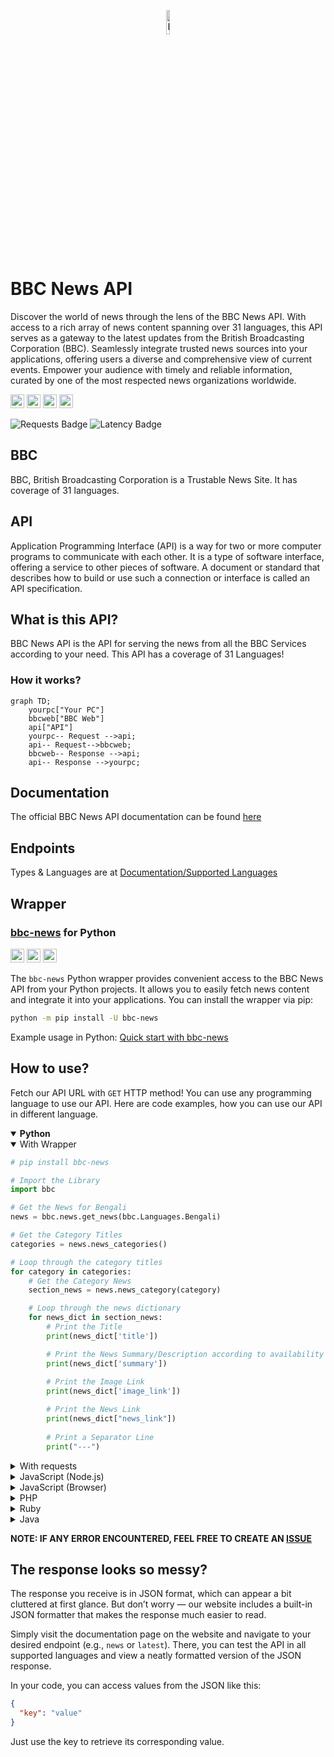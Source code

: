 <p align="center">
    <a href="https://bbc-news-api.vercel.app"><picture><source media="(prefers-color-scheme: dark)" srcset="https://raw.githubusercontent.com/Sayad-Uddin-Tahsin/BBC-News-API/main/Assets/Dark%20Logo.png"><img alt="Logo" src="https://raw.githubusercontent.com/Sayad-Uddin-Tahsin/BBC-News-API/main/Assets/Light%20Logo.png" width=10%></picture></a>
</p>

# BBC News API
Discover the world of news through the lens of the BBC News API. With access to a rich array of news content spanning over 31 languages, this API serves as a gateway to the latest updates from the British Broadcasting Corporation (BBC). Seamlessly integrate trusted news sources into your applications, offering users a diverse and comprehensive view of current events. Empower your audience with timely and reliable information, curated by one of the most respected news organizations worldwide.

<a href="https://bbc-news-api.vercel.app"><img src="https://img.shields.io/website?url=https%3A%2F%2Fbbc-news-api.vercel.app%2Fping&up_message=Online&down_message=Offline&label=API" height=22></a>
<a href="https://bbc-news-api.vercel.app"><img src="https://img.shields.io/badge/dynamic/json?url=https%3A%2F%2Fbbc-news-api.vercel.app%2Fnews%3Flang%3Dbengali&query=%24%5B'elapsed%20time'%5D&label=Latency" height=22></a>
<a href="https://bbc-news-api.vercel.app"><img src="https://img.shields.io/github/license/Sayad-Uddin-Tahsin/BBC-News-API" height=22></a>
<a href="https://bbc-news-api.vercel.app"><img src="https://img.shields.io/badge/Supported%20Language-31-deepgreen" height=22></a>

<picture><source media="(prefers-color-scheme: dark)" srcset="https://web-badge-psi.vercel.app/visit-badge?theme=dark"><img alt="Requests Badge" src="https://web-badge-psi.vercel.app/visit-badge?theme=light"></picture>
<picture><source media="(prefers-color-scheme: dark)" srcset="https://web-badge-psi.vercel.app/latency-badge?theme=dark"><img alt="Latency Badge" src="https://web-badge-psi.vercel.app/latency-badge?theme=light"></picture>

## BBC
BBC, British Broadcasting Corporation is a Trustable News Site. It has coverage of 31 languages. 

## API
Application Programming Interface (API) is a way for two or more computer programs to communicate with each other. It is a type of software interface, offering a service to other pieces of software. A document or standard that describes how to build or use such a connection or interface is called an API specification.

## What is this API?
BBC News API is the API for serving the news from all the BBC Services according to your need. This API has a coverage of 31 Languages!

### How it works?
```mermaid
graph TD;
    yourpc["Your PC"]
    bbcweb["BBC Web"]
    api["API"]
    yourpc-- Request -->api;
    api-- Request-->bbcweb;
    bbcweb-- Response -->api;
    api-- Response -->yourpc;
```

## Documentation
The official BBC News API documentation can be found [here](http://bbc-news-api.vercel.app/documentation)

## Endpoints
Types & Languages are at [Documentation/Supported Languages](http://bbc-news-api.vercel.app/documentation#languages)

## Wrapper
### [bbc-news](https://pypi.org/project/bbc-news) for Python

<a href="https://pypi.org/project/bbc-news"><img src="https://img.shields.io/pypi/status/bbc-news?label=Status&logo=pypi&logoColor=ffffff" height=22></a>
<a href="https://pypi.org/project/bbc-news"><img src="https://img.shields.io/pypi/v/bbc-news?label=PyPI Version&logo=pypi&logoColor=ffffff" height=22></a>
<a href="https://python.org"><img src="https://img.shields.io/pypi/pyversions/bbc-news?label=Python&logo=python&logoColor=ffdd54" height=22></a>

The `bbc-news` Python wrapper provides convenient access to the BBC News API from your Python projects. It allows you to easily fetch news content and integrate it into your applications. You can install the wrapper via pip:

```sh
python -m pip install -U bbc-news
```
Example usage in Python: [Quick start with bbc-news](https://github.com/Sayad-Uddin-Tahsin/BBC-News-API/blob/main/bbc/README.md#quick-start)

## How to use?
Fetch our API URL with `GET` HTTP method! You can use any programming language to use our API. Here are code examples, how you can use our API in different language.

<!-- Python -->
<details open>
<summary><b>Python</b></summary>


<details open>
<summary>With Wrapper</summary>

```python
# pip install bbc-news

# Import the Library
import bbc

# Get the News for Bengali
news = bbc.news.get_news(bbc.Languages.Bengali)

# Get the Category Titles
categories = news.news_categories()

# Loop through the category titles
for category in categories:
    # Get the Category News
    section_news = news.news_category(category)

    # Loop through the news dictionary
    for news_dict in section_news:
        # Print the Title
        print(news_dict['title'])

        # Print the News Summary/Description according to availability  (Returns None if unavailable)
        print(news_dict['summary'])
        
        # Print the Image Link
        print(news_dict['image_link'])

        # Print the News Link
        print(news_dict["news_link"])
                
        # Print a Separator Line
        print("---")

```

</details>


<details>
<summary>With requests</summary>

```py
# pip install requests
import requests

response = requests.get("https://bbc-news-api.vercel.app/news?lang=bengali").json()
print(response)
```

</details>
</details>

<!-- JavaScript (Node.js) -->
<details>

<summary>JavaScript (Node.js)</summary>

```js
const axios = require('axios');

axios.get('https://bbc-news-api.vercel.app/news?lang=chinese')
  .then(response => {
    console.log(response.data);
  })
  .catch(error => {
    console.log(error);
  });
```
    
</details>

<!-- JavaScript (Browser) -->
<details>

<summary>JavaScript (Browser)</summary>

```py
fetch('https://bbc-news-api.vercel.app/news?lang=turkish')
  .then(response => response.json())
  .then(data => console.log(data))
  .catch(error => console.log(error));
```
    
</details>

<!-- PHP -->
<details>

<summary>PHP</summary>

```php
$response = file_get_contents('https://bbc-news-api.vercel.app/news?lang=spanish');
$data = json_decode($response);
print_r($data);
```
    
</details>

<!-- Ruby -->
<details>

<summary>Ruby</summary>

```ruby
require 'net/http'
require 'json'

uri = URI('https://bbc-news-api.vercel.app/news?lang=portuguese')
response = Net::HTTP.get(uri)
data = JSON.parse(response)
puts data
```
    
</details>

<!-- Java -->
<details>

<summary>Java</summary>

```java
import java.net.HttpURLConnection;
import java.net.URL;
import java.util.Scanner;

public class Main {
    public static void main(String[] args) {
        try {
            URL url = new URL("https://bbc-news-api.vercel.app/news?lang=russian");
            HttpURLConnection conn = (HttpURLConnection) url.openConnection();
            conn.setRequestMethod("GET");
            conn.connect();
            int responseCode = conn.getResponseCode();
            if (responseCode == 200) {
                Scanner scanner = new Scanner(url.openStream());
                String responseBody = scanner.useDelimiter("\\A").next();
                scanner.close();
                System.out.println(responseBody);
            }
        } catch (Exception e) {
            e.printStackTrace();
        }
    }
}
```
    
</details>

**NOTE: IF ANY ERROR ENCOUNTERED, FEEL FREE TO CREATE AN [ISSUE](https://github.com/Sayad-Uddin-Tahsin/BBC-Bangla-API/issues)**

## The response looks so messy?
The response you receive is in JSON format, which can appear a bit cluttered at first glance. But don’t worry — our website includes a built-in JSON formatter that makes the response much easier to read.

Simply visit the documentation page on the website and navigate to your desired endpoint (e.g., `news` or `latest`). There, you can test the API in all supported languages and view a neatly formatted version of the JSON response.

In your code, you can access values from the JSON like this:

```json
{
  "key": "value"
}
```
Just use the key to retrieve its corresponding value.
